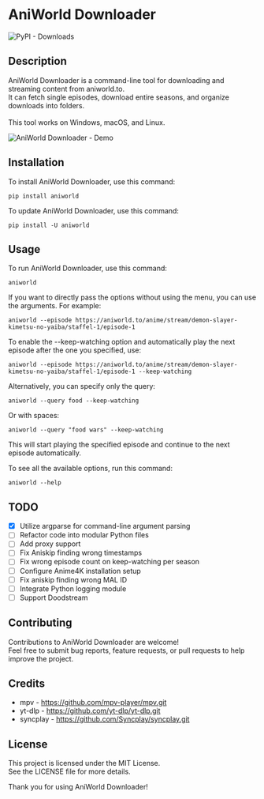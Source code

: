 # AniWorld Downloader
![PyPI - Downloads](https://img.shields.io/pypi/dm/aniworld?color=blue)

## Description

AniWorld Downloader is a command-line tool for downloading and streaming content from aniworld.to.<br>
It can fetch single episodes, download entire seasons, and organize downloads into folders.<br><br>
This tool works on Windows, macOS, and Linux.

![AniWorld Downloader - Demo](https://github.com/phoenixthrush/AniWorld-Downloader/blob/module/.github/demo.png?raw=true)

## Installation

To install AniWorld Downloader, use this command:

```shell
pip install aniworld
```

To update AniWorld Downloader, use this command:

```shell
pip install -U aniworld
```

## Usage

To run AniWorld Downloader, use this command:

```shell
aniworld
```

If you want to directly pass the options without using the menu, you can use the arguments. For example:
```
aniworld --episode https://aniworld.to/anime/stream/demon-slayer-kimetsu-no-yaiba/staffel-1/episode-1
```

To enable the --keep-watching option and automatically play the next episode after the one you specified, use:
```
aniworld --episode https://aniworld.to/anime/stream/demon-slayer-kimetsu-no-yaiba/staffel-1/episode-1 --keep-watching
```

Alternatively, you can specify only the query:
```
aniworld --query food --keep-watching
```

Or with spaces:
```
aniworld --query "food wars" --keep-watching
```

This will start playing the specified episode and continue to the next episode automatically.

To see all the available options, run this command:
```
aniworld --help
```

## TODO

- [x] Utilize argparse for command-line argument parsing
- [ ] Refactor code into modular Python files
- [ ] Add proxy support
- [ ] Fix Aniskip finding wrong timestamps
- [ ] Fix wrong episode count on keep-watching per season
- [ ] Configure Anime4K installation setup
- [ ] Fix aniskip finding wrong MAL ID
- [ ] Integrate Python logging module
- [ ] Support Doodstream

## Contributing

Contributions to AniWorld Downloader are welcome!<br>
Feel free to submit bug reports, feature requests, or pull requests to help improve the project.

## Credits

- mpv - https://github.com/mpv-player/mpv.git
- yt-dlp - https://github.com/yt-dlp/yt-dlp.git
- syncplay - https://github.com/Syncplay/syncplay.git

## License

This project is licensed under the MIT License.<br>
See the LICENSE file for more details.<br>

Thank you for using AniWorld Downloader!
